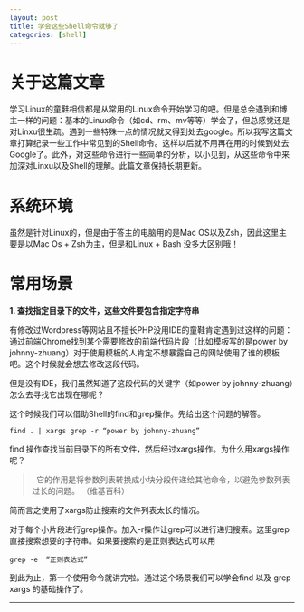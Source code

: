 ```yaml
---
layout: post
title: 学会这些Shell命令就够了
categories: [shell]
---
```


# 关于这篇文章
学习Linux的童鞋相信都是从常用的Linux命令开始学习的吧。但是总会遇到和博主一样的问题：基本的Linux命令（如cd、rm、mv等等）学会了，但总感觉还是对Linxu很生疏。遇到一些特殊一点的情况就又得到处去google。所以我写这篇文章打算纪录一些工作中常见到的Shell命令。这样以后就不用再在用的时候到处去Google了。此外，对这些命令进行一些简单的分析，以小见到，从这些命令中来加深对Linxu以及Shell的理解。此篇文章保持长期更新。

# 系统环境
虽然是针对Linux的，但是由于答主的电脑用的是Mac OS以及Zsh，因此这里主要是以Mac Os + Zsh为主，但是和Linux + Bash 没多大区别哦！

# 常用场景
**1. 查找指定目录下的文件，这些文件要包含指定字符串**

有修改过Wordpress等网站且不擅长PHP没用IDE的童鞋肯定遇到过这样的问题：通过前端Chrome找到某个需要修改的前端代码片段（比如模板写的是power by johnny-zhuang）对于使用模板的人肯定不想暴露自己的网站使用了谁的模板吧。这个时候就会想去修改这段代码。

但是没有IDE，我们虽然知道了这段代码的关键字（如power by johnny-zhuang）怎么去寻找它出现在哪呢？

这个时候我们可以借助Shell的find和grep操作。先给出这个问题的解答。

``
find . | xargs grep -r “power by johnny-zhuang”
``

find 操作查找当前目录下的所有文件，然后经过xargs操作。为什么用xargs操作呢？

>   它的作用是将参数列表转换成小块分段传递给其他命令，以避免参数列表过长的问题。 （维基百科）

简而言之使用了xargs防止搜索的文件列表太长的情况。

对于每个小片段进行grep操作。加入-r操作让grep可以进行递归搜索。这里grep直接搜索想要的字符串。如果要搜索的是正则表达式可以用

``
grep -e  “正则表达式”
``

到此为止，第一个使用命令就讲完啦。通过这个场景我们可以学会find 以及 grep xargs 的基础操作了。

---- 

